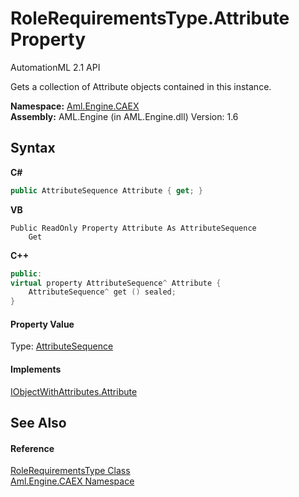# RoleRequirementsType.Attribute Property 
AutomationML 2.1 API 

Gets a collection of Attribute objects contained in this instance.

**Namespace:**&nbsp;<a href="N_Aml_Engine_CAEX">Aml.Engine.CAEX</a><br />**Assembly:**&nbsp;AML.Engine (in AML.Engine.dll) Version: 1.6

## Syntax

**C#**<br />
``` C#
public AttributeSequence Attribute { get; }
```

**VB**<br />
``` VB
Public ReadOnly Property Attribute As AttributeSequence
	Get
```

**C++**<br />
``` C++
public:
virtual property AttributeSequence^ Attribute {
	AttributeSequence^ get () sealed;
}
```


#### Property Value
Type: <a href="T_Aml_Engine_CAEX_AttributeSequence">AttributeSequence</a>

#### Implements
<a href="P_Aml_Engine_CAEX_IObjectWithAttributes_Attribute">IObjectWithAttributes.Attribute</a><br />

## See Also


#### Reference
<a href="T_Aml_Engine_CAEX_RoleRequirementsType">RoleRequirementsType Class</a><br /><a href="N_Aml_Engine_CAEX">Aml.Engine.CAEX Namespace</a><br />
